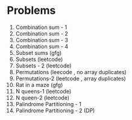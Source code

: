 # Problems
1) Combination sum - 1
2) Combination sum - 2
3) Combination sum - 3
4) Combination sum - 4
5) Subset sums (gfg)
6) Subsets (leetcode)
6) Subsets - 2 (leetcode)
7) Permutations (leecode , no array duplicates)
8) Permutations-2 (leetcode , array duplicates)
9) Rat in a maze  (gfg)
10) N queens-1 (leetcode)
11) N queen-2 (leetcode)
12) Palindrome Partitioning - 1 
13) Palindrome Partitioning - 2 (DP)


